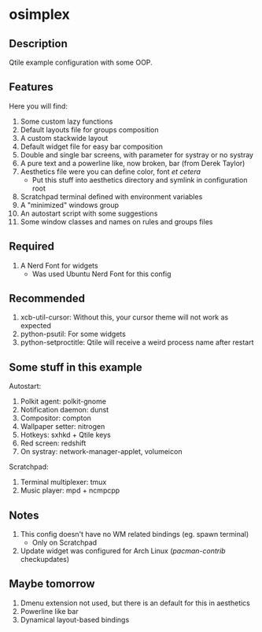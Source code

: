 osimplex
========

Description
-----------

Qtile example configuration with some OOP.

Features
--------

Here you will find:
1. Some custom lazy functions
1. Default layouts file for groups composition
1. A custom stackwide layout
1. Default widget file for easy bar composition
1. Double and single bar screens, with parameter for systray or no systray
1. A pure text and a powerline like, now broken, bar (from Derek Taylor)
1. Aesthetics file were you can define color, font _et cetera_
	* Put this stuff into aesthetics directory and symlink in configuration root
1. Scratchpad terminal defined with environment variables
1. A "minimized" windows group
1. An autostart script with some suggestions
1. Some window classes and names on rules and groups files

Required
--------

1. A Nerd Font for widgets
	* Was used Ubuntu Nerd Font for this config

Recommended
-----------

1. xcb-util-cursor: Without this, your cursor theme will not work as expected
1. python-psutil: For some widgets
1. python-setproctitle: Qtile will receive a weird process name after restart

Some stuff in this example
--------------------------

Autostart:
1. Polkit agent: polkit-gnome
1. Notification daemon: dunst
1. Compositor: compton
1. Wallpaper setter: nitrogen
1. Hotkeys: sxhkd + Qtile keys
1. Red screen: redshift
1. On systray: network-manager-applet, volumeicon

Scratchpad:
1. Terminal multiplexer: tmux
1. Music player: mpd + ncmpcpp

Notes
-----

1. This config doesn't have no WM related bindings (eg. spawn terminal)
	* Only on Scratchpad
1. Update widget was configured for Arch Linux (_pacman-contrib_ checkupdates)

Maybe tomorrow
--------------

1. Dmenu extension not used, but there is an default for this in aesthetics
1. Powerline like bar
1. Dynamical layout-based bindings

